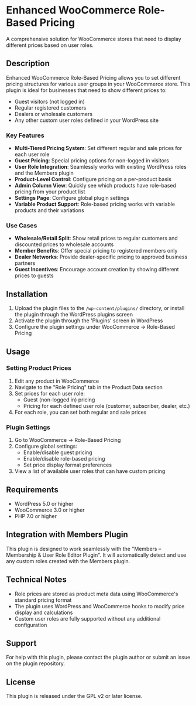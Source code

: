 # Enhanced WooCommerce Role-Based Pricing

A comprehensive solution for WooCommerce stores that need to display different prices based on user roles.

## Description

Enhanced WooCommerce Role-Based Pricing allows you to set different pricing structures for various user groups in your WooCommerce store. This plugin is ideal for businesses that need to show different prices to:

* Guest visitors (not logged in)
* Regular registered customers
* Dealers or wholesale customers
* Any other custom user roles defined in your WordPress site

### Key Features

* **Multi-Tiered Pricing System**: Set different regular and sale prices for each user role
* **Guest Pricing**: Special pricing options for non-logged in visitors
* **User Role Integration**: Seamlessly works with existing WordPress roles and the Members plugin
* **Product-Level Control**: Configure pricing on a per-product basis
* **Admin Column View**: Quickly see which products have role-based pricing from your product list
* **Settings Page**: Configure global plugin settings
* **Variable Product Support**: Role-based pricing works with variable products and their variations

### Use Cases

* **Wholesale/Retail Split**: Show retail prices to regular customers and discounted prices to wholesale accounts
* **Member Benefits**: Offer special pricing to registered members only
* **Dealer Networks**: Provide dealer-specific pricing to approved business partners
* **Guest Incentives**: Encourage account creation by showing different prices to guests

## Installation

1. Upload the plugin files to the `/wp-content/plugins/` directory, or install the plugin through the WordPress plugins screen
2. Activate the plugin through the 'Plugins' screen in WordPress
3. Configure the plugin settings under WooCommerce → Role-Based Pricing

## Usage

### Setting Product Prices

1. Edit any product in WooCommerce
2. Navigate to the "Role Pricing" tab in the Product Data section
3. Set prices for each user role:
   * Guest (non-logged in) pricing
   * Pricing for each defined user role (customer, subscriber, dealer, etc.)
4. For each role, you can set both regular and sale prices

### Plugin Settings

1. Go to WooCommerce → Role-Based Pricing
2. Configure global settings:
   * Enable/disable guest pricing
   * Enable/disable role-based pricing
   * Set price display format preferences
3. View a list of available user roles that can have custom pricing

## Requirements

* WordPress 5.0 or higher
* WooCommerce 3.0 or higher
* PHP 7.0 or higher

## Integration with Members Plugin

This plugin is designed to work seamlessly with the "Members – Membership & User Role Editor Plugin". It will automatically detect and use any custom roles created with the Members plugin.

## Technical Notes

* Role prices are stored as product meta data using WooCommerce's standard pricing format
* The plugin uses WordPress and WooCommerce hooks to modify price display and calculations
* Custom user roles are fully supported without any additional configuration

## Support

For help with this plugin, please contact the plugin author or submit an issue on the plugin repository.

## License

This plugin is released under the GPL v2 or later license.
